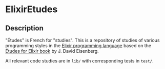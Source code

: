 # ElixirEtudes

## Description

"Études" is French for "studies". This is a repository of studies of various programming styles in the [Elixir programming language](http://elixir-lang.org) based on the [Études for Elixir book](http://chimera.labs.oreilly.com/books/1234000001642) by J. David Eisenberg.

All relevant code studies are in `lib/` with corresponding tests in `test/`.
